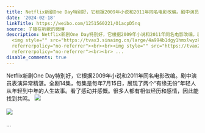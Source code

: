 ```yaml
---
title: Netflix新剧One Day特别好，它根据2009年小说和2011年同名电影改编。剧中演员表演异常精湛。全剧14集，每集是每年7月15日，展现了两个“有缘无份”年轻人从年轻...
date: '2024-02-18'
linkTitle: https://weibo.com/1251560221/O1acpD5nq
source: 子陵在听歌的微博
description: Netflix新剧One Day特别好，它根据2009年小说和2011年同名电影改编。剧中演员表演异常精湛。全剧14集，每集是每年7月15日，展现了两个“有缘无份”年轻人从年轻到中年的人生故事。看了感动并感慨。很多人都有相似经历和感情，因此能找到共鸣。
  <img style="" src="https://tvax3.sinaimg.cn/large/4a994b1dgy1hmxlwyzka3j20m80rs0we.jpg"
  referrerpolicy="no-referrer"><br><br><img style="" src="https://tvax2.sinaimg.cn/large/4a994b1dgy1hmxlwzsqa9j20zk0k0tbe.jpg"
  referrerpolicy="no-referrer"><br><br> ...
disable_comments: true
---
```

Netflix新剧One Day特别好，它根据2009年小说和2011年同名电影改编。剧中演员表演异常精湛。全剧14集，每集是每年7月15日，展现了两个“有缘无份”年轻人从年轻到中年的人生故事。看了感动并感慨。很多人都有相似经历和感情，因此能找到共鸣。 <img style="" src="https://tvax3.sinaimg.cn/large/4a994b1dgy1hmxlwyzka3j20m80rs0we.jpg" referrerpolicy="no-referrer"><br><br><img style="" src="https://tvax2.sinaimg.cn/large/4a994b1dgy1hmxlwzsqa9j20zk0k0tbe.jpg" referrerpolicy="no-referrer"><br><br> ...
